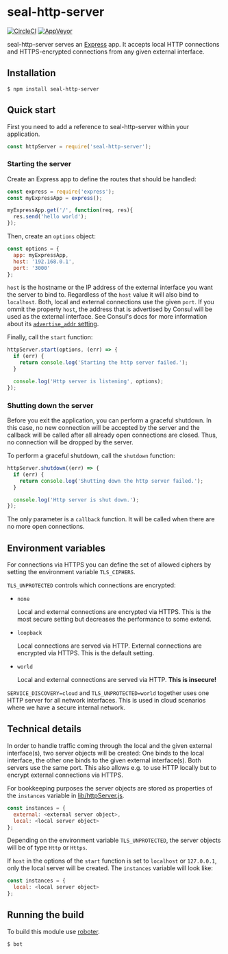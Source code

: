 # seal-http-server

[![CircleCI](https://circleci.com/gh/sealsystems/seal-http-server.svg?style=svg)](https://circleci.com/gh/sealsystems/seal-http-server)
[![AppVeyor](https://ci.appveyor.com/api/projects/status/3bxsobq24cq7jljy?svg=true)](https://ci.appveyor.com/project/Plossys/seal-http-server)

seal-http-server serves an [Express](https://expressjs.com) app. It accepts local HTTP connections and HTTPS-encrypted connections from any given external interface.

## Installation

    $ npm install seal-http-server

## Quick start

First you need to add a reference to seal-http-server within your application.

```javascript
const httpServer = require('seal-http-server');
```

### Starting the server

Create an Express app to define the routes that should be handled:

```javascript
const express = require('express');
const myExpressApp = express();

myExpressApp.get('/', function(req, res){
  res.send('hello world');
});
```

Then, create an `options` object:

```javascript
const options = {
  app: myExpressApp,
  host: '192.168.0.1',
  port: '3000'
};
```

`host` is the hostname or the IP address of the external interface you want the server to bind to. Regardless of the `host` value it will also bind to `localhost`. Both, local and external connections use the given `port`. If you ommit the property `host`, the address that is advertised by Consul will be used as the external interface. See Consul's docs for more information about its [`advertise_addr` setting](https://www.consul.io/docs/agent/options.html#advertise_addr).

Finally, call the `start` function:

```javascript
httpServer.start(options, (err) => {
  if (err) {
    return console.log('Starting the http server failed.');
  }

  console.log('Http server is listening', options);
});
```

### Shutting down the server

Before you exit the application, you can perform a graceful shutdown. In this case, no new connection will be accepted by the server and the callback will be called after all already open connections are closed. Thus, no connection will be dropped by the server.

To perform a graceful shutdown, call the `shutdown` function:

```javascript
httpServer.shutdown((err) => {
  if (err) {
    return console.log('Shutting down the http server failed.');
  }

  console.log('Http server is shut down.');
});
```

The only parameter is a `callback` function. It will be called when there are no more open connections.

## Environment variables

For connections via HTTPS you can define the set of allowed ciphers by setting the environment variable `TLS_CIPHERS`.  

`TLS_UNPROTECTED` controls which connections are encrypted:

- `none`

  Local and external connections are encrypted via HTTPS. This is the most secure setting but decreases the performance to some extend.

- `loopback`

  Local connections are served via HTTP. External connections are encrypted via HTTPS. This is the default setting.

- `world`

  Local and external connections are served via HTTP. **This is insecure!**

`SERVICE_DISCOVERY=cloud` and `TLS_UNPROTECTED=world` together uses one HTTP server for all network interfaces. This is used in cloud scenarios where we have a secure internal network.

## Technical details

In order to handle traffic coming through the local and the given external interface(s), two server objects will be created: One binds to the local interface, the other one binds to the given external interface(s). Both servers use the same port. This also allows e.g. to use HTTP locally but to encrypt external connections via HTTPS.

For bookkeeping purposes the server objects are stored as properties of the `instances` variable in [lib/httpServer.js](lib/httpsServer.js).

```javascript
const instances = {
  external: <external server object>,
  local: <local server object>
};
```

Depending on the environment variable `TLS_UNPROTECTED`, the server objects will be of type `Http` or `Https`.

If `host` in the options of the `start` function is set to `localhost` or `127.0.0.1`, only the local server will be created. The `instances` variable will look like:

```javascript
const instances = {
  local: <local server object>
};
```

## Running the build

To build this module use [roboter](https://www.npmjs.com/package/roboter).

```bash
$ bot
```

